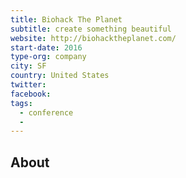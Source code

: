 ```yaml
---
title: Biohack The Planet
subtitle: create something beautiful
website: http://biohacktheplanet.com/
start-date: 2016
type-org: company
city: SF
country: United States
twitter:
facebook:
tags:
  - conference
  -
---
```


## About
